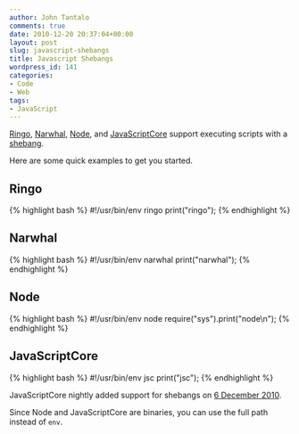 ```yaml
---
author: John Tantalo
comments: true
date: 2010-12-20 20:37:04+00:00
layout: post
slug: javascript-shebangs
title: Javascript Shebangs
wordpress_id: 141
categories:
- Code
- Web
tags:
- JavaScript
---
```


[Ringo](http://ringojs.org/), [Narwhal](http://narwhaljs.org/), [Node](http://nodejs.org/), and [JavaScriptCore](http://webkit.org/projects/javascript/) support executing scripts with a [shebang](http://en.wikipedia.org/wiki/Shebang_(Unix)).

Here are some quick examples to get you started.



## Ringo



{% highlight bash %}
#!/usr/bin/env ringo
print("ringo");
{% endhighlight %}




## Narwhal



    
{% highlight bash %}
#!/usr/bin/env narwhal
print("narwhal");
{% endhighlight %}
    




## Node



    
{% highlight bash %}
#!/usr/bin/env node
require("sys").print("node\n");
{% endhighlight %}
    




## JavaScriptCore



    
{% highlight bash %}
#!/usr/bin/env jsc
print("jsc");
{% endhighlight %}
    


JavaScriptCore nightly added support for shebangs on [6 December 2010](https://bugs.webkit.org/show_bug.cgi?id=49576).

Since Node and JavaScriptCore are binaries, you can use the full path instead of `env`.

